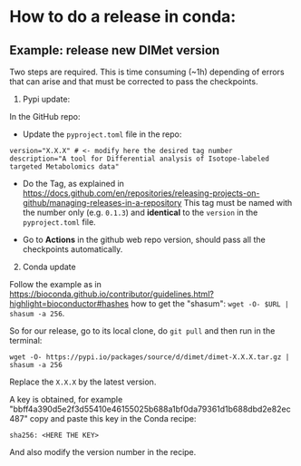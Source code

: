 # How to do a release in conda:

## Example: release new DIMet version


Two steps are required. This is time consuming (~1h) depending of errors that can arise and that must be corrected to pass the checkpoints.


1. Pypi update:

In the GitHub repo: 

- Update the `pyproject.toml` file in the repo:
```
version="X.X.X" # <- modify here the desired tag number
description="A tool for Differential analysis of Isotope-labeled targeted Metabolomics data"
```

- Do the Tag, as explained in https://docs.github.com/en/repositories/releasing-projects-on-github/managing-releases-in-a-repository
This tag must be named with the number only (e.g. `0.1.3`) and **identical** to the `version` in the `pyproject.toml` file.

- Go to **Actions** in the github web repo version, should pass all the checkpoints automatically.


2. Conda update

Follow the example as in https://bioconda.github.io/contributor/guidelines.html?highlight=bioconductor#hashes  how to get the "shasum":  `wget -O- $URL | shasum -a 256`.

So for our release, go to its local clone, do `git pull` and then run in the terminal: 

```
wget -O- https://pypi.io/packages/source/d/dimet/dimet-X.X.X.tar.gz | shasum -a 256
```

Replace the `X.X.X` by the latest version. 

A key is obtained, for example "bbff4a390d5e2f3d55410e46155025b688a1bf0da79361d1b688dbd2e82ec487"
copy and paste this key in the Conda recipe:

```
sha256: <HERE THE KEY>
```
And also modify the version number in the recipe.





